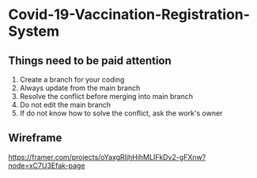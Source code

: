 # Covid-19-Vaccination-Registration-System

## Things need to be paid attention
1. Create a branch for your coding
2. Always update from the main branch
3. Resolve the conflict before merging into main branch
4. Do not edit the main branch
5. If do not know how to solve the conflict, ask the work's owner

## Wireframe
https://framer.com/projects/oYaxgRIjhHihMLIFkDv2-gFXnw?node=xC7U3Efak-page
